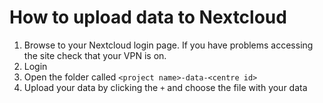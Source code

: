 # How to upload data to Nextcloud

1. Browse to your Nextcloud login page. If you have problems accessing the site check that your VPN is on. 
2. Login
3. Open the folder called `<project name>-data-<centre id>`
4. Upload your data by clicking the `+` and choose the file with your data
